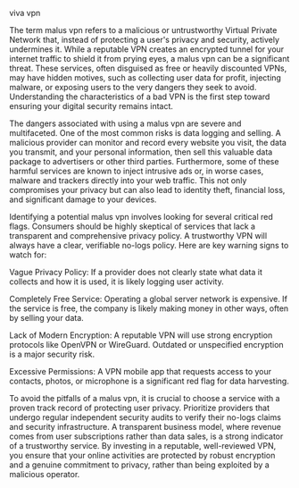viva vpn


The term malus vpn refers to a malicious or untrustworthy Virtual Private Network that, instead of protecting a user's privacy and security, actively undermines it. While a reputable VPN creates an encrypted tunnel for your internet traffic to shield it from prying eyes, a malus vpn can be a significant threat. These services, often disguised as free or heavily discounted VPNs, may have hidden motives, such as collecting user data for profit, injecting malware, or exposing users to the very dangers they seek to avoid. Understanding the characteristics of a bad VPN is the first step toward ensuring your digital security remains intact.



The dangers associated with using a malus vpn are severe and multifaceted. One of the most common risks is data logging and selling. A malicious provider can monitor and record every website you visit, the data you transmit, and your personal information, then sell this valuable data package to advertisers or other third parties. Furthermore, some of these harmful services are known to inject intrusive ads or, in worse cases, malware and trackers directly into your web traffic. This not only compromises your privacy but can also lead to identity theft, financial loss, and significant damage to your devices.



Identifying a potential malus vpn involves looking for several critical red flags. Consumers should be highly skeptical of services that lack a transparent and comprehensive privacy policy. A trustworthy VPN will always have a clear, verifiable no-logs policy. Here are key warning signs to watch for:




Vague Privacy Policy: If a provider does not clearly state what data it collects and how it is used, it is likely logging user activity.


Completely Free Service: Operating a global server network is expensive. If the service is free, the company is likely making money in other ways, often by selling your data.


Lack of Modern Encryption: A reputable VPN will use strong encryption protocols like OpenVPN or WireGuard. Outdated or unspecified encryption is a major security risk.


Excessive Permissions: A VPN mobile app that requests access to your contacts, photos, or microphone is a significant red flag for data harvesting.





To avoid the pitfalls of a malus vpn, it is crucial to choose a service with a proven track record of protecting user privacy. Prioritize providers that undergo regular independent security audits to verify their no-logs claims and security infrastructure. A transparent business model, where revenue comes from user subscriptions rather than data sales, is a strong indicator of a trustworthy service. By investing in a reputable, well-reviewed VPN, you ensure that your online activities are protected by robust encryption and a genuine commitment to privacy, rather than being exploited by a malicious operator.
